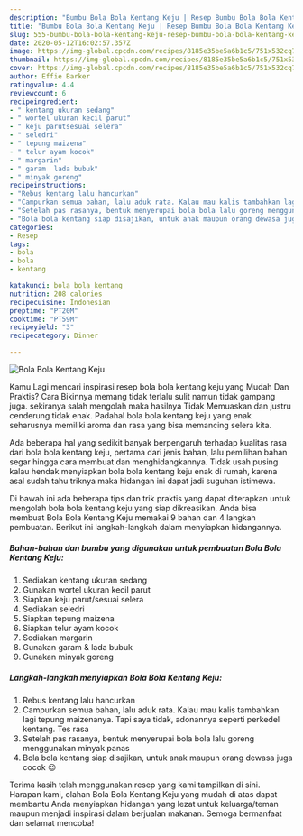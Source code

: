 ```yaml
---
description: "Bumbu Bola Bola Kentang Keju | Resep Bumbu Bola Bola Kentang Keju Yang Menggugah Selera"
title: "Bumbu Bola Bola Kentang Keju | Resep Bumbu Bola Bola Kentang Keju Yang Menggugah Selera"
slug: 555-bumbu-bola-bola-kentang-keju-resep-bumbu-bola-bola-kentang-keju-yang-menggugah-selera
date: 2020-05-12T16:02:57.357Z
image: https://img-global.cpcdn.com/recipes/8185e35be5a6b1c5/751x532cq70/bola-bola-kentang-keju-foto-resep-utama.jpg
thumbnail: https://img-global.cpcdn.com/recipes/8185e35be5a6b1c5/751x532cq70/bola-bola-kentang-keju-foto-resep-utama.jpg
cover: https://img-global.cpcdn.com/recipes/8185e35be5a6b1c5/751x532cq70/bola-bola-kentang-keju-foto-resep-utama.jpg
author: Effie Barker
ratingvalue: 4.4
reviewcount: 6
recipeingredient:
- " kentang ukuran sedang"
- " wortel ukuran kecil parut"
- " keju parutsesuai selera"
- " seledri"
- " tepung maizena"
- " telur ayam kocok"
- " margarin"
- " garam  lada bubuk"
- " minyak goreng"
recipeinstructions:
- "Rebus kentang lalu hancurkan"
- "Campurkan semua bahan, lalu aduk rata. Kalau mau kalis tambahkan lagi tepung maizenanya. Tapi saya tidak, adonannya seperti perkedel kentang. Tes rasa"
- "Setelah pas rasanya, bentuk menyerupai bola bola lalu goreng menggunakan minyak panas"
- "Bola bola kentang siap disajikan, untuk anak maupun orang dewasa juga cocok 😉"
categories:
- Resep
tags:
- bola
- bola
- kentang

katakunci: bola bola kentang 
nutrition: 208 calories
recipecuisine: Indonesian
preptime: "PT20M"
cooktime: "PT59M"
recipeyield: "3"
recipecategory: Dinner

---
```



![Bola Bola Kentang Keju](https://img-global.cpcdn.com/recipes/8185e35be5a6b1c5/751x532cq70/bola-bola-kentang-keju-foto-resep-utama.jpg)

Kamu Lagi mencari inspirasi resep bola bola kentang keju yang Mudah Dan Praktis? Cara Bikinnya memang tidak terlalu sulit namun tidak gampang juga. sekiranya salah mengolah maka hasilnya Tidak Memuaskan dan justru cenderung tidak enak. Padahal bola bola kentang keju yang enak seharusnya memiliki aroma dan rasa yang bisa memancing selera kita.



Ada beberapa hal yang sedikit banyak berpengaruh terhadap kualitas rasa dari bola bola kentang keju, pertama dari jenis bahan, lalu pemilihan bahan segar hingga cara membuat dan menghidangkannya. Tidak usah pusing kalau hendak menyiapkan bola bola kentang keju enak di rumah, karena asal sudah tahu triknya maka hidangan ini dapat jadi suguhan istimewa.


Di bawah ini ada beberapa tips dan trik praktis yang dapat diterapkan untuk mengolah bola bola kentang keju yang siap dikreasikan. Anda bisa membuat Bola Bola Kentang Keju memakai 9 bahan dan 4 langkah pembuatan. Berikut ini langkah-langkah dalam menyiapkan hidangannya.

<!--inarticleads1-->

##### Bahan-bahan dan bumbu yang digunakan untuk pembuatan Bola Bola Kentang Keju:

1. Sediakan  kentang ukuran sedang
1. Gunakan  wortel ukuran kecil parut
1. Siapkan  keju parut/sesuai selera
1. Sediakan  seledri
1. Siapkan  tepung maizena
1. Siapkan  telur ayam kocok
1. Sediakan  margarin
1. Gunakan  garam &amp; lada bubuk
1. Gunakan  minyak goreng




<!--inarticleads2-->

##### Langkah-langkah menyiapkan Bola Bola Kentang Keju:

1. Rebus kentang lalu hancurkan
1. Campurkan semua bahan, lalu aduk rata. Kalau mau kalis tambahkan lagi tepung maizenanya. Tapi saya tidak, adonannya seperti perkedel kentang. Tes rasa
1. Setelah pas rasanya, bentuk menyerupai bola bola lalu goreng menggunakan minyak panas
1. Bola bola kentang siap disajikan, untuk anak maupun orang dewasa juga cocok 😉




Terima kasih telah menggunakan resep yang kami tampilkan di sini. Harapan kami, olahan Bola Bola Kentang Keju yang mudah di atas dapat membantu Anda menyiapkan hidangan yang lezat untuk keluarga/teman maupun menjadi inspirasi dalam berjualan makanan. Semoga bermanfaat dan selamat mencoba!
